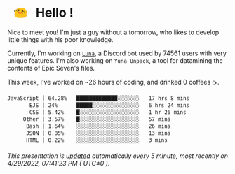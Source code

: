 <h1>   <img src="./spoink.gif" style="vertical-align:middle;" width="30px">   Hello ! </h1>

Nice to meet you! I'm just a guy without a tomorrow, who likes to develop little things with his poor knowledge.

Currently, I'm working on <a href='https://github.com/Asgarrrr/Luna'>`Luna`</a>, a Discord bot used by 74561 users with very unique features. I'm also working on `Yuna Unpack`, a tool for datamining the contents of Epic Seven's files.

This week, I've worked on ~26 hours of coding, and drinked 0 coffees ☕.

```
JavaScript │ 64.28%   █████████████░░░░░░░   17 hrs 8 mins
       EJS │ 24%      █████░░░░░░░░░░░░░░░   6 hrs 24 mins
       CSS │ 5.42%    █░░░░░░░░░░░░░░░░░░░   1 hr 26 mins
     Other │ 3.57%    █░░░░░░░░░░░░░░░░░░░   57 mins
      Bash │ 1.64%    ░░░░░░░░░░░░░░░░░░░░   26 mins
      JSON │ 0.85%    ░░░░░░░░░░░░░░░░░░░░   13 mins
      HTML │ 0.22%    ░░░░░░░░░░░░░░░░░░░░   3 mins
```

###### This presentation is [updated](https://github.com/Asgarrrr) automatically every 5 minute, most recently on 4/29/2022, 07:41:23 PM ( UTC±0 ).